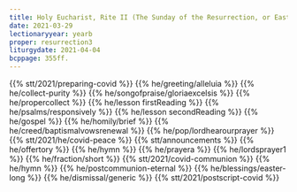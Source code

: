 ```yaml
---
title: Holy Eucharist, Rite II (The Sunday of the Resurrection, or Easter Day)
date: 2021-03-29
lectionaryyear: yearb
proper: resurrection3
liturgydate: 2021-04-04
bcppage: 355ff.
---
```

{{% stt/2021/preparing-covid %}}
{{% he/greeting/alleluia %}}
{{% he/collect-purity %}}
{{% he/songofpraise/gloriaexcelsis %}}
{{% he/propercollect %}}
{{% he/lesson firstReading %}}
{{% he/psalms/responsively %}}
{{% he/lesson secondReading %}}
{{% he/gospel %}}
{{% he/homily/brief %}}
{{% he/creed/baptismalvowsrenewal %}}
{{% he/pop/lordhearourprayer %}}
{{% stt/2021/he/covid-peace %}}
{{% stt/announcements %}}
{{% he/offertory %}}
{{% he/hymn %}}
{{% he/prayera %}}
{{% he/lordsprayer1 %}}
{{% he/fraction/short %}}
{{% stt/2021/covid-communion %}}
{{% he/hymn %}}
{{% he/postcommunion-eternal %}}
{{% he/blessings/easter-long %}}
{{% he/dismissal/generic %}}
{{% stt/2021/postscript-covid %}}
